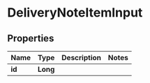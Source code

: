 
# DeliveryNoteItemInput

## Properties
Name | Type | Description | Notes
------------ | ------------- | ------------- | -------------
**id** | **Long** |  | 



